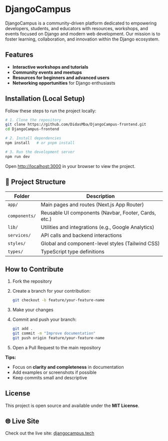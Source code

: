 # DjangoCampus

DjangoCampus is a community-driven platform dedicated to empowering developers, students, and educators with resources, workshops, and events focused on Django and modern web development. Our mission is to foster learning, collaboration, and innovation within the Django ecosystem.

## Features

- **Interactive workshops and tutorials**
- **Community events and meetups**
- **Resources for beginners and advanced users**
- **Networking opportunities** for Django enthusiasts

## Installation (Local Setup)

Follow these steps to run the project locally:

```bash
# 1. Clone the repository
git clone https://github.com/DidasMba/DjangoCampus-frontend.git
cd DjangoCampus-frontend

# 2. Install dependencies
npm install   # or pnpm install

# 3. Run the development server
npm run dev
```

Open [http://localhost:3000](http://localhost:3000) in your browser to view the project.

## 📂 Project Structure

| Folder        | Description                                          |
| ------------- | ---------------------------------------------------- |
| `app/`        | Main pages and routes (Next.js App Router)           |
| `components/` | Reusable UI components (Navbar, Footer, Cards, etc.) |
| `lib/`        | Utilities and integrations (e.g., Google Analytics)  |
| `services/`   | API calls and backend interactions                   |
| `styles/`     | Global and component-level styles (Tailwind CSS)     |
| `types/`      | TypeScript type definitions                          |

## How to Contribute

1. Fork the repository
2. Create a branch for your contribution:

   ```bash
   git checkout -b feature/your-feature-name
   ```

3. Make your changes
4. Commit and push your branch:

   ```bash
   git add .
   git commit -m "Improve documentation"
   git push origin feature/your-feature-name
   ```

5. Open a Pull Request to the main repository

**Tips:**

- Focus on **clarity and completeness** in documentation
- Add examples or screenshots if possible
- Keep commits small and descriptive

## License

This project is open source and available under the **MIT License**.

## 🌐 Live Site

Check out the live site: [djangocampus.tech](https://djangocampus.tech)
